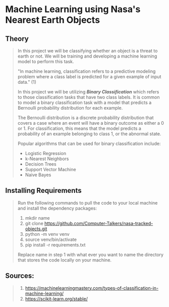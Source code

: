 # Machine Learning using Nasa's Nearest Earth Objects
## Theory
> In this project we will be classifying whether an object is a threat to earth or not. We will be training and
> developing a machine learning model to perform this task.
> 
> "In machine learning, classification refers to a predictive modeling problem where a class label is predicted 
> for a given example of input data." (1)
> 
> In this project we will be utilizing **_Binary Classification_** which refers to those classification tasks that have two class labels.
> It is common to model a binary classification task with a model that predicts a Bernoulli probability distribution for each example.
> 
> The Bernoulli distribution is a discrete probability distribution that covers a case where an event will have a binary outcome as either a 0 or 1. For classification, this means that the model predicts a probability of an example belonging to class 1, or the abnormal state.
>
> Popular algorithms that can be used for binary classification include:
> - Logistic Regression
> - k-Nearest Neighbors
> - Decision Trees
> - Support Vector Machine
> - Naive Bayes



## Installing Requirements
> Run the following commands to pull the code to your local machine and install the dependency packages:
> 1. mkdir name
> 2. git clone https://github.com/Computer-Talkers/nasa-tracked-objects.git
> 3. python -m venv venv
> 4. source venv/bin/activate
> 5. pip install -r requirements.txt
> 
> Replace name in step 1 with what ever you want to name the directory that stores the code locally on your machine.


## Sources:
> 1. https://machinelearningmastery.com/types-of-classification-in-machine-learning/
> 2. https://scikit-learn.org/stable/